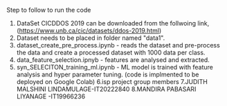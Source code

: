 Step to follow to run the code 
1. DataSet CICDDOS 2019 can be downloaded from the follwoing link,  <br /> 
(https://www.unb.ca/cic/datasets/ddos-2019.html)  <br /> 
2. Dataset needs to be placed in folder named "data1".
3. dataset_create_pre_process.ipynb - reads the dataset and pre-process the data and create a processed dataset with 1000 data per class.
4. data_feature_selection.ipnyb - features are analysed and extracted. 
5. syn_SELECITON_training_ml.ipynb - ML model is trained with feature analysis and hyper  parameter tuning. (code is implmented to be deployed on Google Colab)
6.isp project group members
7.JUDITH MALSHINI LINDAMULAGE-IT20222840
8.MANDIRA PABASARI LIYANAGE -IT19966236
